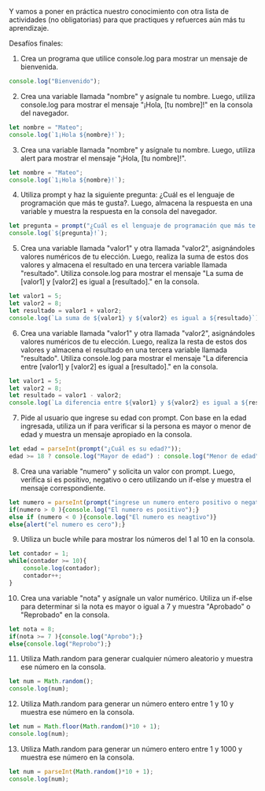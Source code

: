 Y vamos a poner en práctica nuestro conocimiento con otra lista de actividades (no obligatorias) para que practiques y refuerces aún más tu aprendizaje.

Desafíos finales:

1. Crea un programa que utilice console.log para mostrar un mensaje de bienvenida.

```javascript
console.log("Bienvenido");
```

2. Crea una variable llamada "nombre" y asígnale tu nombre. Luego, utiliza console.log para mostrar el mensaje "¡Hola, [tu nombre]!" en la consola del navegador.

```javascript
let nombre = "Mateo";
console.log(`1¡Hola ${nombre}!`);
```

3. Crea una variable llamada "nombre" y asígnale tu nombre. Luego, utiliza alert para mostrar el mensaje "¡Hola, [tu nombre]!".

```javascript
let nombre = "Mateo";
console.log(`1¡Hola ${nombre}!`);
```

4. Utiliza prompt y haz la siguiente pregunta: ¿Cuál es el lenguaje de programación que más te gusta?. Luego, almacena la respuesta en una variable y muestra la respuesta en la consola del navegador.

```javascript
let pregunta = prompt("¿Cuál es el lenguaje de programación que más te gusta?");
console.log(`${pregunta}!`);
```

5. Crea una variable llamada "valor1" y otra llamada "valor2", asignándoles valores numéricos de tu elección. Luego, realiza la suma de estos dos valores y almacena el resultado en una tercera variable llamada "resultado". Utiliza console.log para mostrar el mensaje "La suma de [valor1] y [valor2] es igual a [resultado]." en la consola.

```javascript
let valor1 = 5;
let valor2 = 8;
let resultado = valor1 + valor2;
console.log(`La suma de ${valor1} y ${valor2} es igual a ${resultado}`);
```

6. Crea una variable llamada "valor1" y otra llamada "valor2", asignándoles valores numéricos de tu elección. Luego, realiza la resta de estos dos valores y almacena el resultado en una tercera variable llamada "resultado". Utiliza console.log para mostrar el mensaje "La diferencia entre [valor1] y [valor2] es igual a [resultado]." en la consola.

```javascript
let valor1 = 5;
let valor2 = 8;
let resultado = valor1 - valor2;
console.log(`La diferencia entre ${valor1} y ${valor2} es igual a ${resultado}`);
```

7. Pide al usuario que ingrese su edad con prompt. Con base en la edad ingresada, utiliza un if para verificar si la persona es mayor o menor de edad y muestra un mensaje apropiado en la consola.

```javascript
let edad = parseInt(prompt("¿Cuál es su edad?"));
edad >= 18 ? console.log("Mayor de edad") : console.log("Menor de edad");
```

8. Crea una variable "numero" y solicita un valor con prompt. Luego, verifica si es positivo, negativo o cero utilizando un if-else y muestra el mensaje correspondiente.

```javascript
let numero = parseInt(prompt("ingrese un numero entero positivo o negativo"));
if(numero > 0 ){console.log("El numero es positivo");}
else if (numero < 0 ){console.log("El numero es neagtivo")}
else{alert("el numero es cero");}
```

9. Utiliza un bucle while para mostrar los números del 1 al 10 en la consola.

```javascript
let contador = 1;
while(contador >= 10){
    console.log(contador);
    contador++; 
}
```

10. Crea una variable "nota" y asígnale un valor numérico. Utiliza un if-else para determinar si la nota es mayor o igual a 7 y muestra "Aprobado" o "Reprobado" en la consola.

```javascript
let nota = 8;
if(nota >= 7 ){console.log("Aprobo");}
else{console.log("Reprobo");}
```

11. Utiliza Math.random para generar cualquier número aleatorio y muestra ese número en la consola.

```javascript
let num = Math.random();
console.log(num);
```

12. Utiliza Math.random para generar un número entero entre 1 y 10 y muestra ese número en la consola.

```javascript
let num = Math.floor(Math.random()*10 + 1);
console.log(num);
```

13. Utiliza Math.random para generar un número entero entre 1 y 1000 y muestra ese número en la consola.

```javascript
let num = parseInt(Math.random()*10 + 1);
console.log(num);
```